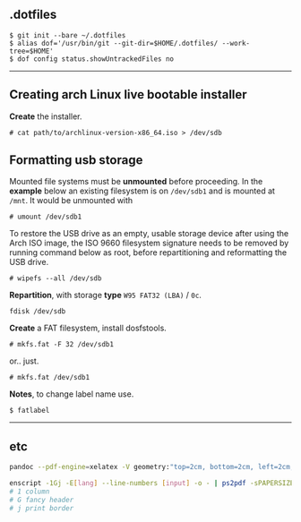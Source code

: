 ## .dotfiles

```
$ git init --bare ~/.dotfiles
$ alias dof='/usr/bin/git --git-dir=$HOME/.dotfiles/ --work-tree=$HOME'
$ dof config status.showUntrackedFiles no
```

---

## Creating arch Linux live bootable installer

**Create** the installer.

```
# cat path/to/archlinux-version-x86_64.iso > /dev/sdb
```

## Formatting usb storage

Mounted file systems must be **unmounted** before proceeding. In the **example** below an existing filesystem is on `/dev/sdb1` and is mounted at `/mnt`. It would be unmounted with

```
# umount /dev/sdb1
```

To restore the USB drive as an empty, usable storage device after using the Arch ISO image, the ISO 9660 filesystem signature needs to be removed by running command below as root, before repartitioning and reformatting the USB drive.

```
# wipefs --all /dev/sdb
```

**Repartition**, with storage **type** `W95 FAT32 (LBA)` / `0c`.

```
fdisk /dev/sdb
```

**Create** a FAT filesystem, install dosfstools.

```
# mkfs.fat -F 32 /dev/sdb1
```

or.. just.

```
# mkfs.fat /dev/sdb1
```

**Notes**, to change label name use.

```
$ fatlabel
```

---

## etc

```bash
pandoc --pdf-engine=xelatex -V geometry:"top=2cm, bottom=2cm, left=2cm, right=2cm" -f markdown-raw_tex --toc -N newch1.md -o ch1.pdf
```

```bash
enscript -1Gj -E[lang] --line-numbers [input] -o - | ps2pdf -sPAPERSIZE=a4 - [output.pdf]
# 1 column
# G fancy header
# j print border
```
